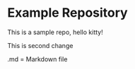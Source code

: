 # Example Repository
This is a sample repo, hello kitty!

This is second change

.md = Markdown file